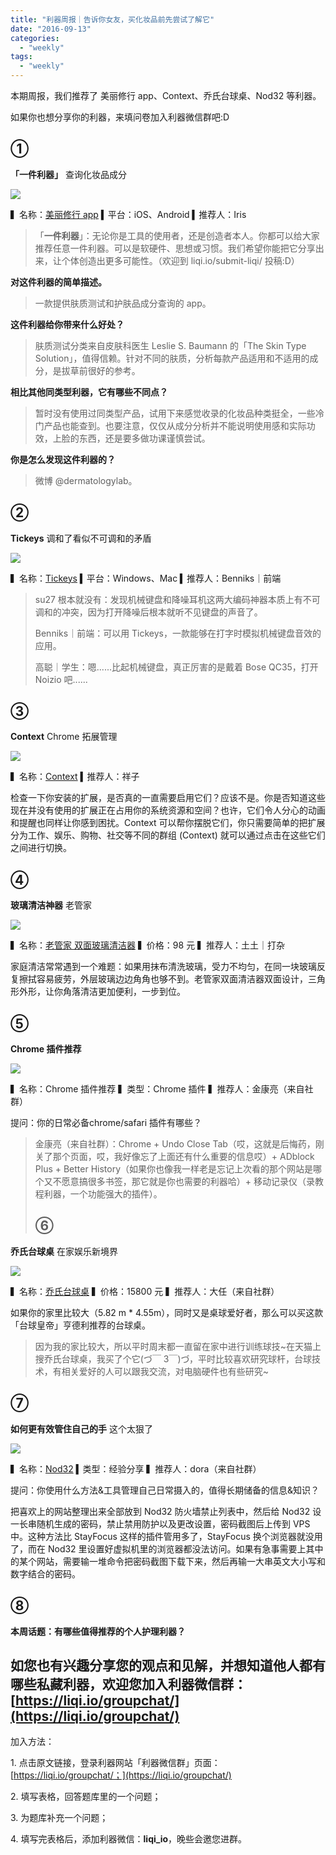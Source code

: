 ```yaml
---
title: "利器周报｜告诉你女友，买化妆品前先尝试了解它"
date: "2016-09-13"
categories: 
  - "weekly"
tags: 
  - "weekly"
---
```


本期周报，我们推荐了 美丽修行 app、Context、乔氏台球桌、Nod32 等利器。

如果你也想分享你的利器，来填问卷加入利器微信群吧:D

## ①

**「一件利器」** 查询化妆品成分

![](/images/47241-576x1024.jpg)

▍名称：[美丽修行 app](https://itunes.apple.com/cn/app/mei-li-xiu-xing-hua-zhuang/id1089854728?mt=8) ▍平台：iOS、Android ▍推荐人：Iris

> 「**一件利器**」：无论你是工具的使用者，还是创造者本人。你都可以给大家推荐任意一件利器。可以是软硬件、思想或习惯。我们希望你能把它分享出来，让个体创造出更多可能性。（欢迎到 liqi.io/submit-liqi/ 投稿:D）

**对这件利器的简单描述。**

> 一款提供肤质测试和护肤品成分查询的 app。

**这件利器给你带来什么好处？**

> 肤质测试分类来自皮肤科医生 Leslie S. Baumann 的「The Skin Type Solution」，值得信赖。针对不同的肤质，分析每款产品适用和不适用的成分，是拔草前很好的参考。

**相比其他同类型利器，它有哪些不同点？**

> 暂时没有使用过同类型产品，试用下来感觉收录的化妆品种类挺全，一些冷门产品也能查到。也要注意，仅仅从成分分析并不能说明使用感和实际功效，上脸的东西，还是要多做功课谨慎尝试。

**你是怎么发现这件利器的？**

> 微博 @dermatologylab。

## ②

**Tickeys** 调和了看似不可调和的矛盾

![](/images/32263.png)

▍名称：[Tickeys](https://www.yingdev.com/projects/tickeys) ▍平台：Windows、Mac ▍推荐人：Benniks｜前端

> su27 根本就没有：发现机械键盘和降噪耳机这两大编码神器本质上有不可调和的冲突，因为打开降噪后根本就听不见键盘的声音了。
> 
> Benniks｜前端：可以用 Tickeys，一款能够在打字时模拟机械键盘音效的应用。
> 
> 高聪｜学生：嗯......比起机械键盘，真正厉害的是戴着 Bose QC35，打开 Noizio 吧......

## ③

**Context** Chrome 拓展管理

![](/images/00800-500x313.jpg)

▍名称：[Context](https://chrome.google.com/webstore/detail/context/aalnjolghjkkogicompabhhbbkljnlka?hl=zh-CN) ▍推荐人：祥子

检查一下你安装的扩展，是否真的一直需要启用它们？应该不是。你是否知道这些现在并没有使用的扩展正在占用你的系统资源和空间？也许，它们令人分心的动画和提醒也同样让你感到困扰。Context 可以帮你摆脱它们，你只需要简单的把扩展分为工作、娱乐、购物、社交等不同的群组 (Context) 就可以通过点击在这些它们之间进行切换。

## ④

**玻璃清洁神器** 老管家

![](/images/94526-500x226.gif)

▍名称：[老管家 双面玻璃清洁器](https://item.jd.com/2341916.html#) ▍价格：98 元 ▍推荐人：土土｜打杂

家庭清洁常常遇到一个难题：如果用抹布清洗玻璃，受力不均匀，在同一块玻璃反复擦拭容易疲劳，外层玻璃边边角角也够不到。老管家双面清洁器双面设计，三角形外形，让你角落清洁更加便利，一步到位。

## ⑤

**Chrome 插件推荐**

![](/images/38495-500x219.jpg)

▍名称：Chrome 插件推荐 ▍类型：Chrome 插件 ▍推荐人：金康亮（来自社群）

提问：你的日常必备chrome/safari 插件有哪些？

> 金康亮（来自社群）：Chrome + Undo Close Tab（哎，这就是后悔药，刚关了那个页面，哎，我好像忘了上面还有什么重要的信息哎）+ ADblock Plus + Better History（如果你也像我一样老是忘记上次看的那个网站是哪个又不愿意搞很多书签，那它就是你也需要的利器哈）+ 移动记录仪（录教程利器，一个功能强大的插件）。
> 
> ## ⑥

**乔氏台球桌** 在家娱乐新境界

![](/images/76489-500x279.jpg)

▍名称：[乔氏台球桌](https://detail.tmall.com/item.htm?spm=a220m.1000858.1000725.6.koxHK4&id=530476967250&skuId=3160100687752&areaId=440600&cat_id=55818016&rn=6486213ca70c067e421f60a9f2cfab8a&user_id=2830978274&is_b=1) ▍价格：15800 元 ▍推荐人：大任（来自社群）

如果你的家里比较大（5.82 m \* 4.55m），同时又是桌球爱好者，那么可以买这款「台球皇帝」亨德利推荐的台球桌。

> 因为我的家比较大，所以平时周末都一直留在家中进行训练球技~在天猫上搜乔氏台球桌，我买了个它(づ￣ 3￣)づ，平时比较喜欢研究球杆，台球技术，有相关爱好的人可以跟我交流，对电脑硬件也有些研究~

## ⑦

**如何更有效管住自己的手** 这个太狠了

![](/images/79581-500x281.jpg)

▍名称：[Nod32](https://www.eset.com.cn/) ▍类型：经验分享 ▍推荐人：dora（来自社群）

提问：你使用什么方法&工具管理自己日常摄入的，值得长期储备的信息&知识？

把喜欢上的网站整理出来全部放到 Nod32 防火墙禁止列表中，然后给 Nod32 设一长串随机生成的密码，禁止禁用防护以及更改设置，密码截图后上传到 VPS 中。这种方法比 StayFocus 这样的插件管用多了，StayFocus 换个浏览器就没用了，而在 Nod32 里设置好虚拟机里的浏览器都没法访问。如果有急事需要上其中的某个网站，需要输一堆命令把密码截图下载下来，然后再输一大串英文大小写和数字结合的密码。

## ⑧

**本周话题：有哪些值得推荐的个人护理利器？**

## 如您也有兴趣分享您的观点和见解，并想知道他人都有哪些私藏利器，欢迎您加入利器微信群：[https://liqi.io/groupchat/](https://liqi.io/groupchat/)

加入方法：

1\. 点击原文链接，登录利器网站「利器微信群」页面：[https://liqi.io/groupchat/；](https://liqi.io/groupchat/)

2\. 填写表格，回答题库里的一个问题；

3\. 为题库补充一个问题；

4\. 填写完表格后，添加利器微信：**liqi\_io**，晚些会邀您进群。
